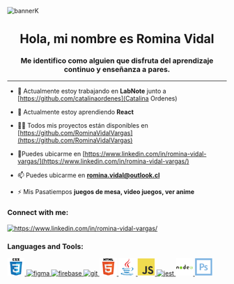 ![bannerK](https://user-images.githubusercontent.com/114014708/217295015-452d3452-0792-4e13-9232-726c12c6fcc2.jpg)
<h1 align="center">Hola, mi nombre es Romina Vidal</h1>
<h3 align="center">Me identifico como alguien que disfruta del aprendizaje continuo y enseñanza a pares.</h3><hr>

- 🔭 Actualmente estoy trabajando en **LabNote** junto a [https://github.com/catalinaordenes](Catalina Ordenes)

- 🌱 Actualmente estoy aprendiendo **React**

- 👨‍💻 Todos mis proyectos están disponibles en [https://github.com/RominaVidalVargas](https://github.com/RominaVidalVargas)

- 📝Puedes ubicarme en [https://www.linkedin.com/in/romina-vidal-vargas/](https://www.linkedin.com/in/romina-vidal-vargas/)

- 📫 Puedes ubicarme en **romina.vidal@outlook.cl**

- ⚡ Mis Pasatiempos **juegos de mesa, video juegos, ver anime**

<h3 align="left">Connect with me:</h3>
<p align="left">
<a href="https://linkedin.com/in/https://www.linkedin.com/in/romina-vidal-vargas/" target="blank"><img align="center" src="https://raw.githubusercontent.com/rahuldkjain/github-profile-readme-generator/master/src/images/icons/Social/linked-in-alt.svg" alt="https://www.linkedin.com/in/romina-vidal-vargas/" height="30" width="40" /></a>
</p>

<h3 align="left">Languages and Tools:</h3>
<p align="left"> <a href="https://www.w3schools.com/css/" target="_blank" rel="noreferrer"> <img src="https://raw.githubusercontent.com/devicons/devicon/master/icons/css3/css3-original-wordmark.svg" alt="css3" width="40" height="40"/> </a> <a href="https://www.figma.com/" target="_blank" rel="noreferrer"> <img src="https://www.vectorlogo.zone/logos/figma/figma-icon.svg" alt="figma" width="40" height="40"/> </a> <a href="https://firebase.google.com/" target="_blank" rel="noreferrer"> <img src="https://www.vectorlogo.zone/logos/firebase/firebase-icon.svg" alt="firebase" width="40" height="40"/> </a> <a href="https://git-scm.com/" target="_blank" rel="noreferrer"> <img src="https://www.vectorlogo.zone/logos/git-scm/git-scm-icon.svg" alt="git" width="40" height="40"/> </a> <a href="https://www.w3.org/html/" target="_blank" rel="noreferrer"> <img src="https://raw.githubusercontent.com/devicons/devicon/master/icons/html5/html5-original-wordmark.svg" alt="html5" width="40" height="40"/> </a> <a href="https://www.java.com" target="_blank" rel="noreferrer"> <img src="https://raw.githubusercontent.com/devicons/devicon/master/icons/java/java-original.svg" alt="java" width="40" height="40"/> </a> <a href="https://developer.mozilla.org/en-US/docs/Web/JavaScript" target="_blank" rel="noreferrer"> <img src="https://raw.githubusercontent.com/devicons/devicon/master/icons/javascript/javascript-original.svg" alt="javascript" width="40" height="40"/> </a> <a href="https://jestjs.io" target="_blank" rel="noreferrer"> <img src="https://www.vectorlogo.zone/logos/jestjsio/jestjsio-icon.svg" alt="jest" width="40" height="40"/> </a> <a href="https://nodejs.org" target="_blank" rel="noreferrer"> <img src="https://raw.githubusercontent.com/devicons/devicon/master/icons/nodejs/nodejs-original-wordmark.svg" alt="nodejs" width="40" height="40"/> </a> <a href="https://www.photoshop.com/en" target="_blank" rel="noreferrer"> <img src="https://raw.githubusercontent.com/devicons/devicon/master/icons/photoshop/photoshop-line.svg" alt="photoshop" width="40" height="40"/> </a> </p>
